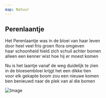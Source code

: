 ```yaml
---
map: Natuur
---
```


## Perenlaantje

Het Perenlaantje was in de bloei van haar leven \
door heel veel fris groen flora omgeven \
haar schoonheid hield zich schuil achter bomen \
alleen een kenner wist hoe hij er moest komen

Nu is het laantje vanaf de weg duidelijk te zien \
in de bloesembloei krijgt het een dikke tien \
voor elk gekapte boom zou een nieuwe komen \
ben benieuwd naar de plek van al die bomen

![Image](IMG_20201027_110327.jpg)
